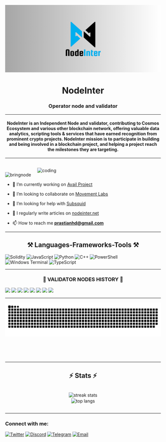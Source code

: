 ![logo](https://github.com/PrastianHD/NodeInter/blob/mains/%5BAsset%5D/NodeInter.png)


<h1 align="center">NodeInter</h1>
<h3 align="center">Operator node and validator</h3>
<hr/>
<h4 align="center">NodeInter is an Independent Node and validator, contributing to Cosmos Ecosystem and various other blockchain network, offering valuable data analytics, scripting tools & services that have earned recognition from prominent crypto projects. NodeInter mission is to participate in building and being involved in a blockchain project, and helping a project reach the milestones they are targeting.
</h4>
<hr/>
<br/>
<img align="right" alt="coding" width="400" src="https://miro.medium.com/v2/resize:fit:700/format:webp/1*mUahTQdRR4e4MJLLtJkjbw.gif">
<p align="left"> <img src="https://komarev.com/ghpvc/?username=bringnode&label=Profile%20views&color=0e75b6&style=flat" alt="bringnode" /> </p>

- 🔭 I’m currently working on [Avail Project](https://www.availproject.org/)

- 👯 I’m looking to collaborate on [Movement Labs](https://movementlabs.xyz/)

- 🤝 I’m looking for help with [Subsquid](https://subsquid.io/)

- 📝 I regularly write articles on [nodeinter.net](nodeinter.net)

- 📫 How to reach me **prastianhd@gmail.com**


 <hr/>
 <h2 align="center">⚒️ Languages-Frameworks-Tools ⚒️</h2>
 
![Solidity](https://img.shields.io/badge/Solidity-%23339933.svg?style=for-the-badge&logo=solidity&logoColor=white) ![JavaScript](https://img.shields.io/badge/javascript-%23323330.svg?style=for-the-badge&logo=javascript&logoColor=%23F7DF1E) ![Python](https://img.shields.io/badge/python-3670A0?style=for-the-badge&logo=python&logoColor=ffdd54) ![C++](https://img.shields.io/badge/c++-%2300599C.svg?style=for-the-badge&logo=c%2B%2B&logoColor=white) ![PowerShell](https://img.shields.io/badge/PowerShell-%235391FE.svg?style=for-the-badge&logo=powershell&logoColor=white) ![Windows Terminal](https://img.shields.io/badge/Windows%20Terminal-%234D4D4D.svg?style=for-the-badge&logo=windows-terminal&logoColor=white) ![TypeScript](https://img.shields.io/badge/typescript-%23007ACC.svg?style=for-the-badge&logo=typescript&logoColor=white)

<hr/>

<h3 align="center"> 🔴 VALIDATOR NODES HISTORY 🔴</h3>

[<img src='https://github.com/BringNode/Allexiz/assets/72650448/5996f06c-5343-4a04-b739-47aac66004bc' height='100'>](https://github.com/BringNode/All-project/tree/main/Realio)
[<img src='https://github.com/BringNode/Allexiz/assets/72650448/cb071294-0577-469a-94b4-93adf07dd7ad' height='100'>](https://github.com/BringNode/All-project/tree/main/Desmos)
[<img src='https://github.com/BringNode/Allexiz/assets/72650448/f9dad382-fc9f-475e-b250-d61ef4e5a242' height='100'>](https://github.com/BringNode/All-project/tree/main/Arkh)
[<img src='https://github.com/BringNode/Allexiz/assets/72650448/83496b8d-389d-4820-8470-405f4150c2ad' height='100'>](https://github.com/BringNode/All-project/tree/main/Stargaze)
[<img src='https://github.com/BringNode/Allexiz/assets/72650448/49f0be53-fd24-406b-bf3e-65dc1d24c091' height='100'>](https://github.com/BringNode/All-project/tree/main/Osmosis)
[<img src='https://github.com/BringNode/Allexiz/assets/72650448/0c7956ae-91f6-4e3f-a063-d4056dadcc2a' height='100'>](https://github.com/BringNode/All-project/tree/main/Stride)
[<img src='https://github.com/BringNode/Allexiz/assets/72650448/24f8dbd8-86a0-4dfe-a824-a18c054cca6f' height='100'>](https://github.com/BringNode/All-project/tree/main/Juno)
[<img src='https://github.com/BringNode/Allexiz/assets/72650448/fd1a9607-2eff-4063-8458-e4bfc68eb809' height='100'>](https://github.com/BringNode/All-project/tree/main/Cosmos)

<hr/>
<div align="center">
 
  <img alt="snake eating my contributions" src="https://raw.githubusercontent.com/salesp07/salesp07/output/github-contribution-grid-snake.svg" />
  <br>
  
  <br/><br/><br/>
</div>


<hr/>
<h2 align="center">⚡ Stats ⚡</h2>
<br>
<div align=center>
  <img width=320 src="https://github-readme-streak-stats-salesp07.vercel.app/?user=salesp07&count_private=true&theme=react&border_radius=10" alt="streak stats"/>
  <br/>
  <img width=300 align="center" src="https://github-readme-stats-salesp07.vercel.app/api/top-langs/?username=salesp07&hide=HTML&langs_count=8&layout=compact&theme=react&border_radius=10&size_weight=0.4&count_weight=10&exclude_repo=github-readme-stats" alt="top langs" />
</div>

<br/>
<hr/>

<h3 align="left">Connect with me:</h3>
<p align="left">

[![Twitter](https://img.shields.io/badge/Twitter-%231DA1F2.svg?logo=Twitter&logoColor=white)](https://twitter.com/prastianhdd) [![Discord](https://img.shields.io/badge/Discord-%237289DA.svg?logo=discord&logoColor=white)](https://discord.com/users/588122994518523910) [![Telegram](https://img.shields.io/badge/Telegram-%232CA5E0.svg?logo=telegram&logoColor=white)](https://t.me/prastianhdd) [![Email](https://img.shields.io/badge/Gmail-D14836.svg?style=for-the-badge&logo=gmail&logoColor=white)](mailto:prastianhd@gmail.com)

